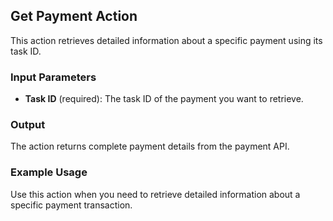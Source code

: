 ## Get Payment Action

This action retrieves detailed information about a specific payment using its task ID.

### Input Parameters

- **Task ID** (required): The task ID of the payment you want to retrieve.

### Output

The action returns complete payment details from the payment API.

### Example Usage

Use this action when you need to retrieve detailed information about a specific payment transaction.